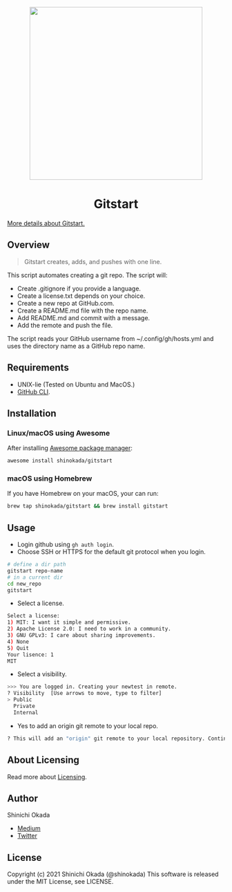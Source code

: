 <p align="center">
<img width="400" src="https://raw.githubusercontent.com/shinokada/gitstart/main/images/gitstart.png" />
</p>
<h1  align="center">Gitstart</h1>

[More details about Gitstart.](https://towardsdatascience.com/automate-creating-a-new-github-repository-with-gitstart-1ae961b99866)

## Overview

> Gitstart creates, adds, and pushes with one line.

This script automates creating a git repo. The script will:

- Create .gitignore if you provide a language.
- Create a license.txt depends on your choice.
- Create a new repo at GitHub.com.
- Create a README.md file with the repo name.
- Add README.md and commit with a message.
- Add the remote and push the file.

The script reads your GitHub username from ~/.config/gh/hosts.yml and uses the directory name as a GitHub repo name.

## Requirements

- UNIX-lie (Tested on Ubuntu and MacOS.)
- [GitHub CLI](https://cli.github.com/manual/).

## Installation

### Linux/macOS using Awesome

After installing [Awesome package manager](https://github.com/shinokada/awesome):

```sh
awesome install shinokada/gitstart
```

### macOS using Homebrew

If you have Homebrew on your macOS, your can run:

```sh
brew tap shinokada/gitstart && brew install gitstart
```

## Usage

- Login github using `gh auth login`.
- Choose SSH or HTTPS for the default git protocol when you login.

```sh
# define a dir path
gitstart repo-name
# in a current dir
cd new_repo
gitstart
```

- Select a license.
  
```sh
Select a license:
1) MIT: I want it simple and permissive.
2) Apache License 2.0: I need to work in a community.
3) GNU GPLv3: I care about sharing improvements.
4) None
5) Quit
Your lisence: 1
MIT
```

- Select a visibility.

```sh
>>> You are logged in. Creating your newtest in remote.
? Visibility  [Use arrows to move, type to filter]
> Public
  Private
  Internal
```

- Yes to add an origin git remote to your local repo.

```sh
? This will add an "origin" git remote to your local repository. Continue? Yes
```

## About Licensing

Read more about [Licensing](https://docs.github.com/en/free-pro-team@latest/rest/reference/licenses).

## Author

Shinichi Okada

- [Medium](https://shinichiokada.medium.com/)
- [Twitter](https://twitter.com/shinokada)

## License

Copyright (c) 2021 Shinichi Okada (@shinokada)
This software is released under the MIT License, see LICENSE.
